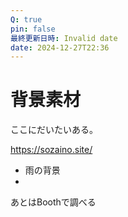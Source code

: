 ```yaml
---
Q: true
pin: false
最終更新日時: Invalid date
date: 2024-12-27T22:36
---
```

# 背景素材

ここにだいたいある。

https://sozaino.site/

- 雨の背景  
-  

あとはBoothで調べる